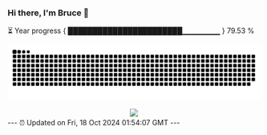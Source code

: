 ### Hi there, I'm Bruce 👋
⏳ Year progress { ███████████████████████▁▁▁▁▁▁▁ } 79.53 %

![](https://raw.githubusercontent.com/Swiftie13st/Swiftie13st/main/assets/github-contribution-grid-snake-dark.svg)

<div align="center"> <img src="https://wakatime.com/share/@b3fdb6b1-f5a8-422c-9c33-4355b9b719ab/c052df6b-f611-4d96-a07d-9457c3c47957.svg" /> </div>
---
⏰ Updated on Fri, 18 Oct 2024 01:54:07 GMT
---

